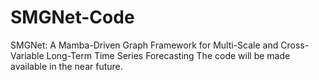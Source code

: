 # SMGNet-Code
SMGNet: A Mamba-Driven Graph Framework for Multi-Scale and Cross-Variable Long-Term Time Series Forecasting
The code will be made available in the near future.
